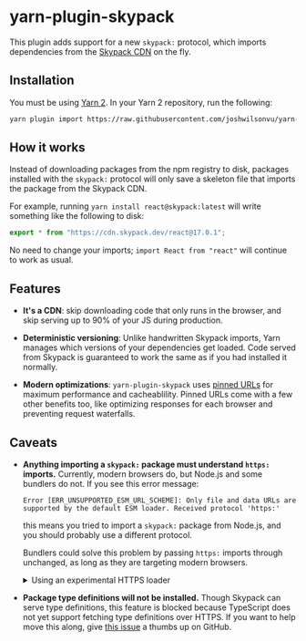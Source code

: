 # yarn-plugin-skypack

This plugin adds support for a new `skypack:` protocol, which imports
dependencies from the [Skypack CDN](https://skypack.dev) on the fly.

## Installation

You must be using [Yarn 2](https://yarnpkg.com/). In your Yarn 2
repository, run the following:

```bash
yarn plugin import https://raw.githubusercontent.com/joshwilsonvu/yarn-plugin-skypack/main/bundles/@yarnpkg/plugin-skypack.js
```

## How it works

Instead of downloading packages from the npm registry to disk, packages
installed with the `skypack:` protocol will only save a skeleton file
that imports the package from the Skypack CDN.

For example, running `yarn install react@skypack:latest` will write something
like the following to disk:

```javascript
export * from "https://cdn.skypack.dev/react@17.0.1";
```

No need to change your imports; `import React from "react"` will continue
to work as usual.

## Features

- **It's a CDN**: skip downloading code that only runs in the browser,
  and skip serving up to 90% of your JS during production.

- **Deterministic versioning**: Unlike handwritten Skypack imports, Yarn
  manages which versions of your dependencies get loaded. Code served
  from Skypack is guaranteed to work the same as if you had installed
  it normally.

- **Modern optimizations**: `yarn-plugin-skypack` uses
[pinned URLs](https://docs.skypack.dev/lookup-urls/pinned-urls-optimized)
for maximum performance and cacheablility. Pinned URLs come with a few
other benefits too, like optimizing responses for each browser and
preventing request waterfalls.
<!--
- **Export maps**: Some packages use [export maps](https://nodejs.org/api/packages.html#packages_exports)
  to specify what subpaths in a package you are allowed to import from.
  `yarn-plugin-skypack` makes sure to support these, so you can only
  import the code you need. -->

## Caveats

- **Anything importing a `skypack:` package must understand `https:` imports.**
  Currently, modern browsers do, but Node.js and some bundlers do not. If you
  see this error message:

  ```
  Error [ERR_UNSUPPORTED_ESM_URL_SCHEME]: Only file and data URLs are supported by the default ESM loader. Received protocol 'https:'
  ```

  this means you tried to import a `skypack:` package from Node.js, and you should
  probably use a different protocol.

  Bundlers could solve this problem by passing `https:` imports through unchanged,
  as long as they are targeting modern browsers.

  <details>
    <summary>Using an experimental HTTPS loader</summary>
    Though Node.js doesn't natively support `https:` imports, this functionality can be
    added. See the <a href="https://nodejs.org/api/esm.html#esm_https_loader">HTTPS loader example</a>
    in the docs, and use the `--experimental-loader` flag. This API may change.
  </details>

- **Package type definitions will not be installed.** Though Skypack can serve type
  definitions, this feature is blocked because TypeScript does not yet support
  fetching type definitions over HTTPS. If you want to help move this along, give
  [this issue](https://github.com/microsoft/TypeScript/issues/28985) a thumbs
  up on GitHub.
